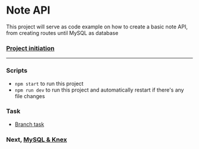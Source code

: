 # Note API
This project will serve as code example on how to create a basic note API, from creating routes until MySQL as database

### [Project initiation](init.md)

----------

### Scripts
- `npm start` to run this project
- `npm run dev` to run this project and automatically restart if there's any file changes

### Task
- [Branch task](task.md)

### Next, [MySQL & Knex](https://github.com/nandanugg/BasicNoteAPI/tree/mysql-knex-feature)